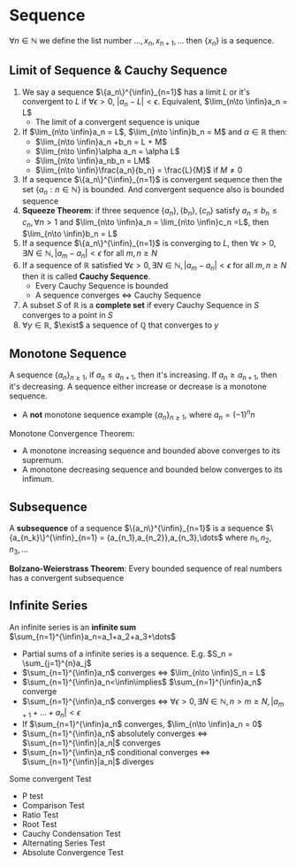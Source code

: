 # Sequence

$\forall n\in \mathbb{N}$ we define the list number $\dots,x_n,x_{n+1},\dots$  then $\{x_n\}$ is a sequence. 

## Limit of Sequence & Cauchy Sequence

1. We say a sequence $\{a_n\}^{\infin}_{n=1}$ has a limit $L$ or it's convergent to $L$ if $\forall \epsilon>0$, $|a_n-L|<\epsilon$. Equivalent, $\lim_{n\to \infin}a_n = L$
   - The limit of a convergent sequence is unique
2. If $\lim_{n\to \infin}a_n = L$, $\lim_{n\to \infin}b_n = M$ and $\alpha\in\mathbb{R}$ then:
   - $\lim_{n\to \infin}a_n +b_n = L + M$
   - $\lim_{n\to \infin}\alpha a_n = \alpha L$
   - $\lim_{n\to \infin}a_nb_n = LM$
   - $\lim_{n\to \infin}\frac{a_n}{b_n} = \frac{L}{M}$ if $M\ne0$
3. If a sequence $\{a_n\}^{\infin}_{n=1}$ is convergent sequence then the set $\{a_n:n\in\mathbb{N}\}$ is bounded.  And convergent sequence also is bounded sequence
4. **Squeeze Theorem**: if three sequence $\{a_n\},\{b_n\},\{c_n\}$ satisfy $a_n\le b_n\le c_n,\forall n>1$ and  $\lim_{n\to \infin}a_n = \lim_{n\to \infin}c_n =L$, then $\lim_{n\to \infin}b_n = L$
5. If a sequence $\{a_n\}^{\infin}_{n=1}$ is converging to $L$, then $\forall \epsilon>0,\exists N\in\mathbb{N}, |a_m-a_n|<\epsilon$ for all $m,n\ge N$
6. If a sequence of $\mathbb{R}$ satisfied $\forall \epsilon>0,\exists N\in\mathbb{N}, |a_m-a_n|<\epsilon$ for all $m,n\ge N$ then it is called **Cauchy Sequence**.
   - Every Cauchy Sequence is bounded
   - A sequence converges $\iff$ Cauchy Sequence
7. A subset $S$ of $\mathbb{R}$ is a **complete set** if every Cauchy Sequence in $S$ converges to a point in $S$
7. $\forall y \in\mathbb{R}$, $\exist$ a sequence of $\mathbb{Q}$ that converges to $y$

## Monotone Sequence

A sequence $\{a_n\}_{n\ge1}$, if $a_n\le a_{n+1}$, then it's increasing. If $a_n\ge a_{n+1}$, then it's decreasing. A sequence either increase or decrease is a monotone sequence. 

- A **not** monotone sequence example $\{a_n\}_{n\ge1}$, where $a_n = (-1)^nn$

Monotone Convergence Theorem: 
- A monotone increasing sequence and bounded above converges to its supremum.
- A monotone decreasing sequence and bounded below converges to its infimum.

## Subsequence

A **subsequence** of a sequence  $\{a_n\}^{\infin}_{n=1}$ is a sequence $\{a_{n_k}\}^{\infin}_{n=1} = {a_{n_1},a_{n_2}},a_{n_3},\dots$ where $n_1,n_2,n_3,\dots$

**Bolzano-Weierstrass Theorem**: Every bounded sequence of real  numbers has a convergent subsequence

## Infinite Series

An infinite series is an **infinite sum** $\sum_{n=1}^{\infin}a_n=a_1+a_2+a_3+\dots$
- Partial sums of a infinite series is a sequence. E.g. $S_n = \sum_{j=1}^{n}a_j$ 
- $\sum_{n=1}^{\infin}a_n$ converges $\iff$ $\lim_{n\to \infin}S_n = L$
- $\sum_{n=1}^{\infin}a_n<\infin\implies$  $\sum_{n=1}^{\infin}a_n$ converge 
- $\sum_{n=1}^{\infin}a_n$ converges $\iff$ $\forall \epsilon>0,\exists N\in\mathbb{N},n>m\ge N, |a_{m+1}+\dots+a_n|<\epsilon$
- If $\sum_{n=1}^{\infin}a_n$ converges,  $\lim_{n\to \infin}a_n = 0$
- $\sum_{n=1}^{\infin}a_n$ absolutely converges $\iff$ $\sum_{n=1}^{\infin}|a_n|$ converges
- $\sum_{n=1}^{\infin}a_n$ conditional converges $\iff$ $\sum_{n=1}^{\infin}|a_n|$ diverges

Some convergent Test
- P test
- Comparison Test
- Ratio Test
- Root Test
- Cauchy Condensation Test
- Alternating Series Test
- Absolute Convergence Test



